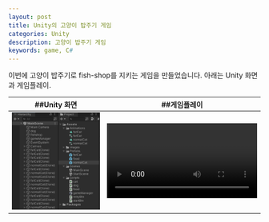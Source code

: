 ```yaml
---
layout: post
title: Unity의 고양이 밥주기 게임
categories: Unity
description: 고양이 밥주기 게임
keywords: game, C#
---
```


이번에 고양이 밥주기로 fish-shop를 지키는 게임을 만들었습니다. 아래는 Unity 화면과 게임플레이.

##Unity 화면 | ##게임플레이
------------|------------
![](/images/posts/unity/unity-dogvscat.png) | ![](/images/posts/unity/unity-dogvscat-Opt.mp4)


